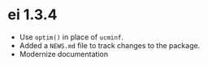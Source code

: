 # ei 1.3.4
* Use `optim()` in place of `ucminf`.
* Added a `NEWS.md` file to track changes to the package.
* Modernize documentation

